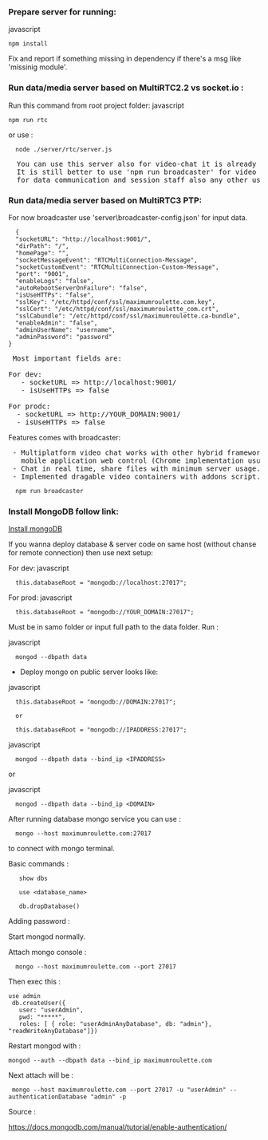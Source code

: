 
### Prepare server for running: ###

javascript
```
npm install
```

  Fix and report if something missing in dependency if there's a msg like
  'missinig module'.

### Run data/media server based on MultiRTC2.2 vs socket.io : ###

Run this command from root project folder:
javascript
```
npm run rtc
```

 or use :

```
  node ./server/rtc/server.js
```
<pre>
  You can use this server also for video-chat it is already implemented but it is no recommended for latest version of modern browser's.For UTF networking it is ok.
  It is still better to use 'npm run broadcaster' for video chat. I use this server
  for data communication and session staff also any other use...
</pre>

### Run data/media server based on MultiRTC3 PTP: ###

  For now broadcaster use 'server\broadcaster-config.json' for input data.

```
  {
  "socketURL": "http://localhost:9001/",
  "dirPath": "/",
  "homePage": "",
  "socketMessageEvent": "RTCMultiConnection-Message",
  "socketCustomEvent": "RTCMultiConnection-Custom-Message",
  "port": "9001",
  "enableLogs": "false",
  "autoRebootServerOnFailure": "false",
  "isUseHTTPs": "false",
  "sslKey": "/etc/httpd/conf/ssl/maximumroulette.com.key",
  "sslCert": "/etc/httpd/conf/ssl/maximumroulette_com.crt",
  "sslCabundle": "/etc/httpd/conf/ssl/maximumroulette.ca-bundle",
  "enableAdmin": "false",
  "adminUserName": "username",
  "adminPassword": "password"
}
```
<pre>
 Most important fields are:

For dev:
   - socketURL => http://localhost:9001/
   - isUseHTTPs => false

For prodc:
  - socketURL => http://YOUR_DOMAIN:9001/
  - isUseHTTPs => false
</pre>

Features comes with broadcaster:
<pre>
 - Multiplatform video chat works with other hybrid frameworks or custom implementation throw the native
   mobile application web control (Chrome implementation usually).
 - Chat in real time, share files with minimum server usage.
 - Implemented dragable video containers with addons script.
</pre>

```javascript
  npm run broadcaster
```

### Install MongoDB follow link: ###

 [Install mongoDB](https://www.digitalocean.com/community/tutorials/how-to-install-mongodb-on-centos-7)

  If you wanna deploy database & server code on same host (without chanse for remote connection)
then use next setup:

For dev:
javascript
```
  this.databaseRoot = "mongodb://localhost:27017";
```

For prod:
javascript
```
  this.databaseRoot = "mongodb://YOUR_DOMAIN:27017";
```

 Must be in samo folder or input full path to the data folder.
 Run :

javascript
```
  mongod --dbpath data
```

  - Deploy mongo on public server looks like:

javascript
```
  this.databaseRoot = "mongodb://DOMAIN:27017";

  or

  this.databaseRoot = "mongodb://IPADDRESS:27017";
```

javascript
```
  mongod --dbpath data --bind_ip <IPADDRESS>
```

 or

javascript
```
  mongod --dbpath data --bind_ip <DOMAIN>
```

 After running database mongo service you can use :

```
  mongo --host maximumroulette.com:27017
```

 to connect with mongo terminal.

  Basic commands :

```
   show dbs

   use <database_name>

   db.dropDatabase()

```

 Adding password :

 Start mongod normally.

 Attach mongo console :

```
  mongo --host maximumroulette.com --port 27017
```
 Then exec this :

```
use admin
 db.createUser({
   user: "userAdmin",
   pwd: "*****",
   roles: [ { role: "userAdminAnyDatabase", db: "admin"}, "readWriteAnyDatabase"]})
```

Restart mongod with :

```
mongod --auth --dbpath data --bind_ip maximumroulette.com
```

Next attach will be :

```
 mongo --host maximumroulette.com --port 27017 -u "userAdmin" --authenticationDatabase "admin" -p
```


Source :

https://docs.mongodb.com/manual/tutorial/enable-authentication/

